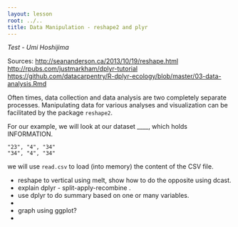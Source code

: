 ```yaml
---
layout: lesson
root: ../..
title: Data Manipulation - reshape2 and plyr
---
```


*Test - Umi Hoshijima* 

Sources: http://seananderson.ca/2013/10/19/reshape.html
http://rpubs.com/justmarkham/dplyr-tutorial
https://github.com/datacarpentry/R-dplyr-ecology/blob/master/03-data-analysis.Rmd

Often times, data collection and data analysis are two completely separate processes. Manipulating data for various analyses and visualization can be facilitated by the package `reshape2`.

For our example, we will look at our dataset ____, which holds INFORMATION. 

    "23", "4", "34"
    "34", "4", "34"

we will use `read.csv` to load (into memory) the content of the CSV file. 

* reshape to vertical using melt, show how to do the opposite using dcast. 
* explain dplyr - split-apply-recombine .
* use dplyr to do summary based on one or many variables. 
* 
* graph using ggplot? 
* 